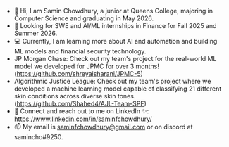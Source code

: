 - 👋 Hi, I am Samin Chowdhury, a junior at Queens College, majoring in Computer Science and graduating in May 2026.
- 💼 Looking for SWE and AI/ML internships in Finance for Fall 2025 and Summer 2026.
- 💻 Currently, I am learning more about AI and automation and building ML models and financial security technology.
- JP Morgan Chase: Check out my team's project for the real-world ML model we developed for JPMC for over 3 months! (https://github.com/shreyaisharani/JPMC-5)
- Algorithmic Justice League: Check out my team's project where we developed a machine learning model capable of classifying 21 different skin conditions across diverse skin tones. (https://github.com/Shahed4/AJL-Team-SPF)
- 👥 Connect and reach out to me on LinkedIn ✨: https://www.linkedin.com/in/saminfchowdhury/
- 📫 My email is saminfchowdhury@gmail.com or on discord at samincho#9250. 

<!---
rafsamins/rafsamins is a ✨ special ✨ repository because its `README.md` (this file) appears on your GitHub profile.
You can click the Preview link to take a look at your changes.
--->
